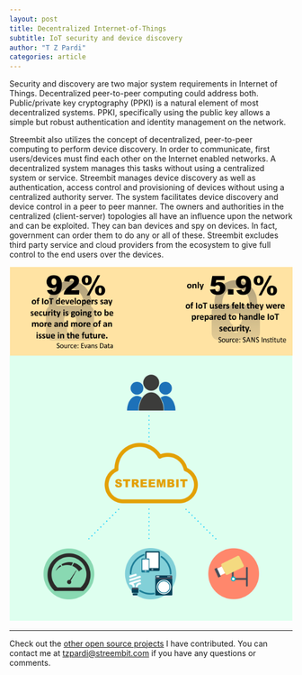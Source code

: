 ```yaml
---
layout: post
title: Decentralized Internet-of-Things
subtitle: IoT security and device discovery
author: "T Z Pardi"
categories: article
---
```


Security and discovery are two major system requirements in Internet of Things. Decentralized peer-to-peer computing could address both. Public/private key cryptography (PPKI) is a natural element of most decentralized systems. PPKI, specifically using the public key allows a simple but robust authentication and identity management on the network. 

Streembit also utilizes the concept of decentralized, peer-to-peer computing to perform device discovery. In order to communicate, first users/devices must find each other on the Internet enabled networks. A decentralized system manages this tasks without using a centralized system or service. Streembit manages device discovery as well as authentication, access control and provisioning of devices without using a centralized authority server. The system facilitates device discovery and device control in a peer to peer manner. The owners and authorities in the centralized (client-server) topologies all have an influence upon the network and can be exploited. They can ban devices and spy on devices. In fact, government can order them to do any or all of these. Streembit excludes third party service and cloud providers from the ecosystem to give full control to the end users over the devices.


![Streembit IoT](../img/streembit_iot.png)


-------

Check out the [other open source projects](https://github.com/zsoltpardi) I have contributed. You can contact me at tzpardi@streembit.com if you have any questions or comments.
